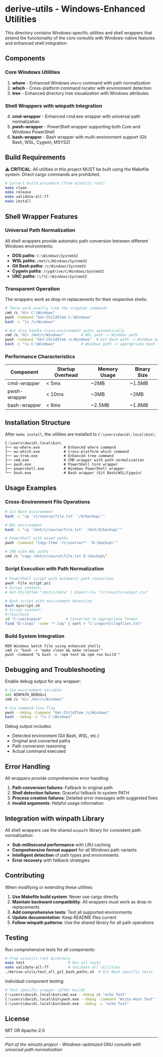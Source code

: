 # derive-utils - Windows-Enhanced Utilities

This directory contains Windows-specific utilities and shell wrappers that extend the functionality of the core coreutils with Windows-native features and enhanced shell integration.

## Components

### Core Windows Utilities

1. **where** - Enhanced Windows `where` command with path normalization
1. **which** - Cross-platform command locator with environment detection
1. **tree** - Enhanced directory tree visualization with Windows attributes

### Shell Wrappers with winpath Integration

4. **cmd-wrapper** - Enhanced cmd.exe wrapper with universal path normalization
1. **pwsh-wrapper** - PowerShell wrapper supporting both Core and Windows PowerShell
1. **bash-wrapper** - Bash wrapper with multi-environment support (Git Bash, WSL, Cygwin, MSYS2)

## Build Requirements

⚠️ **CRITICAL**: All utilities in this project MUST be built using the Makefile system. Direct cargo commands are prohibited.

```bash
# Correct build procedure (from winutils root)
make clean
make release
make validate-all-77
make install
```

## Shell Wrapper Features

### Universal Path Normalization

All shell wrappers provide automatic path conversion between different Windows environments:

- **DOS paths**: `C:\Windows\System32`
- **WSL paths**: `/mnt/c/Windows/System32`
- **Git Bash paths**: `/c/Windows/System32`
- **Cygwin paths**: `/cygdrive/c/Windows/System32`
- **UNC paths**: `\\?\C:\Windows\System32`

### Transparent Operation

The wrappers work as drop-in replacements for their respective shells:

```bash
# These work exactly like the original commands
cmd /c "dir C:\Windows"
pwsh -Command "Get-ChildItem C:\Windows"
bash -c "ls /c/Windows"

# But also handle cross-environment paths automatically
cmd /c "dir /mnt/c/Windows"        # WSL path -> Windows path
pwsh -Command "Get-ChildItem /c/Windows"  # Git Bash path -> Windows path
bash -c "ls C:\Windows"            # Windows path -> appropriate bash format
```

### Performance Characteristics

| Component    | Startup Overhead | Memory Usage | Binary Size |
| ------------ | ---------------- | ------------ | ----------- |
| cmd-wrapper  | < 5ms            | ~2MB         | ~1.5MB      |
| pwsh-wrapper | < 10ms           | ~3MB         | ~2MB        |
| bash-wrapper | < 8ms            | ~2.5MB       | ~1.8MB      |

## Installation Structure

After `make install`, the utilities are installed to `C:\users\david\.local\bin\`:

```
C:\users\david\.local\bin\
├── wu-where.exe           # Enhanced where command
├── wu-which.exe           # Cross-platform which command
├── wu-tree.exe            # Enhanced tree command
├── cmd.exe                # CMD wrapper with path normalization
├── pwsh.exe               # PowerShell Core wrapper
├── powershell.exe         # Windows PowerShell wrapper
└── bash.exe               # Bash wrapper (Git Bash/WSL/Cygwin)
```

## Usage Examples

### Cross-Environment File Operations

```bash
# Git Bash environment
bash -c "cp '/c/source/file.txt' '/d/backup/'"

# WSL environment
bash -c "cp '/mnt/c/source/file.txt' '/mnt/d/backup/'"

# PowerShell with mixed paths
pwsh -Command "Copy-Item '/c/source/*' 'D:\backup\'"

# CMD with WSL paths
cmd /c "copy /mnt/c/source\file.txt D:\backup\"
```

### Script Execution with Path Normalization

```powershell
# PowerShell script with automatic path conversion
pwsh -File script.ps1
# Script content:
# Get-ChildItem "/mnt/c/data" | Export-Csv "/c/results/output.csv"
```

```bash
# Bash script with environment detection
bash myscript.sh
# Script content:
#!/bin/bash
cd "C:\workspace"           # Converted to appropriate format
find "D:\logs" -name "*.log" | sort > "C:\reports\logfiles.txt"
```

### Build System Integration

```batch
REM Windows batch file using enhanced shells
cmd /c "bash -c 'make clean && make release'"
pwsh -Command "& bash -c 'npm test && npm run build'"
```

## Debugging and Troubleshooting

Enable debug output for any wrapper:

```bash
# Via environment variable
set WINPATH_DEBUG=1
cmd /c "dir /mnt/c/Windows"

# Via command-line flag
pwsh --debug -Command "Get-ChildItem /c/Windows"
bash --debug -c "ls C:\Windows"
```

Debug output includes:

- Detected environment (Git Bash, WSL, etc.)
- Original and converted paths
- Path conversion reasoning
- Actual command executed

## Error Handling

All wrappers provide comprehensive error handling:

1. **Path conversion failures**: Fallback to original path
1. **Shell detection failures**: Graceful fallback to system PATH
1. **Process creation failures**: Detailed error messages with suggested fixes
1. **Invalid arguments**: Helpful usage information

## Integration with winpath Library

All shell wrappers use the shared `winpath` library for consistent path normalization:

- **Sub-millisecond performance** with LRU caching
- **Comprehensive format support** for all Windows path variants
- **Intelligent detection** of path types and environments
- **Error recovery** with fallback strategies

## Contributing

When modifying or extending these utilities:

1. **Use Makefile build system**: Never use cargo directly
1. **Maintain backward compatibility**: All wrappers must work as drop-in replacements
1. **Add comprehensive tests**: Test all supported environments
1. **Update documentation**: Keep README files current
1. **Follow winpath patterns**: Use the shared library for all path operations

## Testing

Run comprehensive tests for all components:

```bash
# From winutils root directory
make test                    # Run all tests
make validate-all-77         # Validate all utilities
./derive-utils/test_all_git_bash_paths.sh  # Git Bash specific tests
```

Individual component testing:

```bash
# Test specific wrapper (after build)
C:\users\david\.local\bin\cmd.exe --debug /c "echo Test"
C:\users\david\.local\bin\pwsh.exe --debug -Command "Write-Host Test"
C:\users\david\.local\bin\bash.exe --debug -c "echo Test"
```

## License

MIT OR Apache-2.0

______________________________________________________________________

*Part of the winutils project - Windows-optimized GNU coreutils with universal path normalization*
